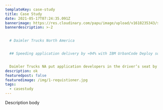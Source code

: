 ```yaml
---
templateKey: case-study
title: Case Study
date: 2021-05-17T07:24:35.091Z
bannerimage: https://res.cloudinary.com/papu/image/upload/v1618235343/step-graphic_hyyoyt.gif
bannerdescription: >-2
   

  # Daimler Trucks North America


  ## Speeding application delivery by ≈94% with IBM UrbanCode Deploy software


  Daimler Trucks NA put application developers in the driver’s seat by using a DevOps model and IBM® UrbanCode® Deploy software to manage application delivery, speeding application deployment and improving quality and control.
description: ok
featuredpost: false
featuredimage: /img/1-requistioner.jpg
tags:
  - casestudy
---
```

Description body